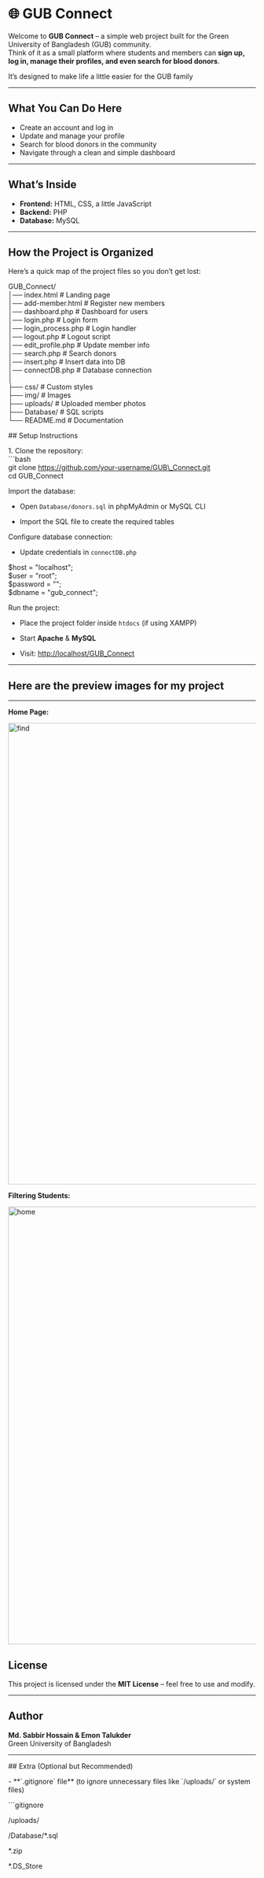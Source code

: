 # **🌐 GUB Connect**

Welcome to **GUB Connect**  – a simple web project built for the Green University of Bangladesh (GUB) community.  
Think of it as a small platform where students and members can **sign up, log in, manage their profiles, and even search for blood donors**.

It’s designed to make life a little easier for the GUB family 

---

## **What You Can Do Here**

* Create an account and log in   
* Update and manage your profile   
* Search for blood donors in the community   
* Navigate through a clean and simple dashboard 

---

## **What’s Inside**

* **Frontend:** HTML, CSS, a little JavaScript  
* **Backend:** PHP  
* **Database:** MySQL

---

## **How the Project is Organized**

Here’s a quick map of the project files so you don’t get lost:

GUB\_Connect/  
 │── index.html \# Landing page  
 │── add-member.html \# Register new members  
 │── dashboard.php \# Dashboard for users  
 │── login.php \# Login form  
 │── login\_process.php \# Login handler  
 │── logout.php \# Logout script  
 │── edit\_profile.php \# Update member info  
 │── search.php \# Search donors  
 │── insert.php \# Insert data into DB  
 │── connectDB.php \# Database connection  
 │  
 ├── css/ \# Custom styles  
 ├── img/ \# Images  
 ├── uploads/ \# Uploaded member photos  
 ├── Database/ \# SQL scripts  
 └── README.md \# Documentation

\#\#  Setup Instructions

1\. Clone the repository:  
   \`\`\`bash  
   git clone https://github.com/your-username/GUB\_Connect.git  
   cd GUB\_Connect

Import the database:

* Open `Database/donors.sql` in phpMyAdmin or MySQL CLI

* Import the SQL file to create the required tables

Configure database connection:

* Update credentials in `connectDB.php`

$host \= "localhost";  
$user \= "root";  
$password \= "";  
$dbname \= "gub\_connect";

Run the project:

* Place the project folder inside `htdocs` (if using XAMPP)

* Start **Apache** & **MySQL**

* Visit: [http://localhost/GUB\_Connect](http://localhost/GUB_Connect)

---

## **Here are the preview images for my project**

---

**Home Page:**

<img width="1750" height="938" alt="find" src="https://github.com/user-attachments/assets/3cb4e6a4-2fc4-4c1c-96bb-9c48da73bdf8" />

**Filtering Students:**

<img width="1833" height="890" alt="home" src="https://github.com/user-attachments/assets/9c726151-c3b0-45a0-b458-fbf0f6db89a2" />

## **License**

This project is licensed under the **MIT License** – feel free to use and modify.

---

## **Author**

**Md. Sabbir Hossain & Emon Talukder**  
Green University of Bangladesh

---

\#\# Extra (Optional but Recommended)

\- \*\*\`.gitignore\` file\*\* (to ignore unnecessary files like \`/uploads/\` or system files)

   \`\`\`gitignore

   /uploads/

   /Database/\*.sql

   \*.zip

   \*.DS\_Store



   

